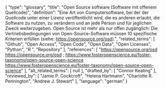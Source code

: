 {
    "type": "glossary",
    "title": "Open Source software (Software mit offenem Quellcode)",
    "definition": "Eine Art von Computersoftware, bei der der Quellcode unter einer Lizenz veröffentlicht wird, die es anderen erlaubt, die Software zu nutzen, zu verändern und an jede Person und für jeglichen Zweck weiterzugeben. Open Source ist mehr als nur offen zugänglich: Die Vertriebsbedingungen von Open-Source-Software müssen 10 spezifische Kriterien erfüllen (siehe: https://opensource.org/osd).",
    "related_terms": [
        "Github",
        "Open Access",
        "Open Code",
        "Open Data",
        "Open Licenses",
        "Python",
        "R ",
        "Repository"
    ],
    "references": [
        "https://opensource.org/osd https://opensource.org/osd ; https://www.fosteropenscience.eu/foster-taxonomy/open-source-open-science https://www.fosteropenscience.eu/foster-taxonomy/open-source-open-science"
    ],
    "alt_related_terms": [
        null
    ],
    "drafted_by": [
        "Connor Keating"
    ],
    "reviewed_by": [
        "Jamie P. Cockcroft",
        "Helena Hartmann",
        "Charlotte R. Pennington",
        "Andrew J. Stewart"
    ],
    "language": "german"
}
